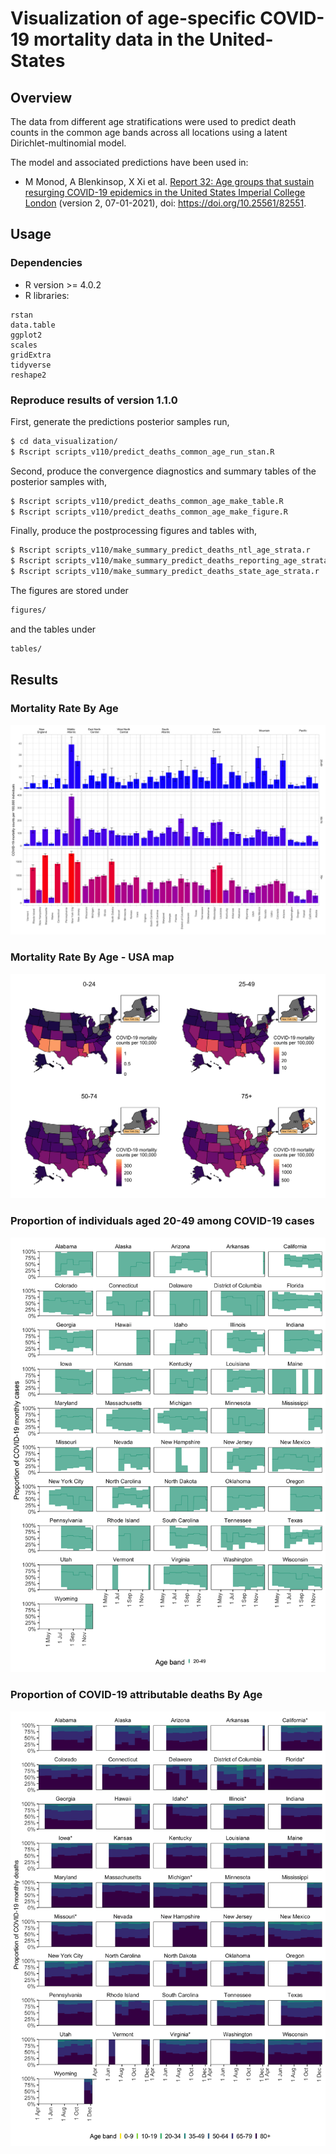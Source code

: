# Visualization of age-specific COVID-19 mortality data in the United-States

## Overview
The data from different age stratifications were used to predict death counts in the common age bands across all locations using a latent Dirichlet-multinomial model.

The model and associated predictions have been used in:

- M Monod, A Blenkinsop, X Xi et al. [Report 32: Age groups that sustain resurging COVID-19 epidemics in the United States Imperial College London](https://www.imperial.ac.uk/mrc-global-infectious-disease-analysis/covid-19/covid-19-reports/) (version 2, 07-01-2021), doi: https://doi.org/10.25561/82551.


## Usage
### Dependencies
- R version >= 4.0.2
- R libraries:
```
rstan
data.table
ggplot2 
scales
gridExtra
tidyverse
reshape2
```

### Reproduce results of version 1.1.0
First, generate the predictions posterior samples run,
```bash
$ cd data_visualization/
$ Rscript scripts_v110/predict_deaths_common_age_run_stan.R
```
Second, produce the convergence diagnostics and summary tables of the posterior samples with,
```bash
$ Rscript scripts_v110/predict_deaths_common_age_make_table.R
$ Rscript scripts_v110/predict_deaths_common_age_make_figure.R
```
Finally, produce the postprocessing figures and tables with,
```bash
$ Rscript scripts_v110/make_summary_predict_deaths_ntl_age_strata.r
$ Rscript scripts_v110/make_summary_predict_deaths_reporting_age_strata.r
$ Rscript scripts_v110/make_summary_predict_deaths_state_age_strata.r
```
The figures are stored under 
```bash
figures/
```
and the tables under
```bash
tables/
```

## Results
### Mortality Rate By Age
![ ](data_visualization/figures/MortalityRateByAge.png)

### Mortality Rate By Age - USA map
![ ](data_visualization/figures/heat_map_usa_MortalityRateByAge.png)

### Proportion of individuals aged 20-49 among COVID-19 cases 
<img src="data_visualization/figures/ProprotionCasesByAge_reporting_age_strata_2049.png" width="700">


### Proportion of COVID-19 attributable deaths By Age
<img src="data_visualization/figures/PropotionMonthlyDeathsByAge_reporting_age_strata.png" width="700">

